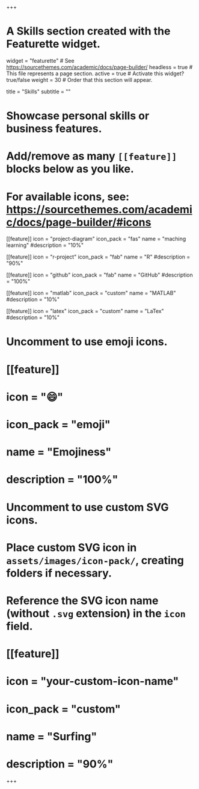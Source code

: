 +++
# A Skills section created with the Featurette widget.
widget = "featurette"  # See https://sourcethemes.com/academic/docs/page-builder/
headless = true  # This file represents a page section.
active = true  # Activate this widget? true/false
weight = 30  # Order that this section will appear.

title = "Skills"
subtitle = ""

# Showcase personal skills or business features.
# 
# Add/remove as many `[[feature]]` blocks below as you like.
# 
# For available icons, see: https://sourcethemes.com/academic/docs/page-builder/#icons

[[feature]]
  icon = "project-diagram"
  icon_pack = "fas"
  name = "maching learning"
  #description = "10%"

[[feature]]
  icon = "r-project"
  icon_pack = "fab"
  name = "R"
  #description = "90%"
  
[[feature]]
  icon = "github"
  icon_pack = "fab"
  name = "GitHub"
  #description = "100%"  
  
[[feature]]
  icon = "matlab"
  icon_pack = "custom"
  name = "MATLAB"
  #description = "10%"
  
[[feature]]
  icon = "latex"
  icon_pack = "custom"
  name = "LaTex"
  #description = "10%"


# Uncomment to use emoji icons.
# [[feature]]
#  icon = ":smile:"
#  icon_pack = "emoji"
#  name = "Emojiness"
#  description = "100%"  

# Uncomment to use custom SVG icons.
# Place custom SVG icon in `assets/images/icon-pack/`, creating folders if necessary.
# Reference the SVG icon name (without `.svg` extension) in the `icon` field.
# [[feature]]
#  icon = "your-custom-icon-name"
#  icon_pack = "custom"
#  name = "Surfing"
#  description = "90%"

+++
